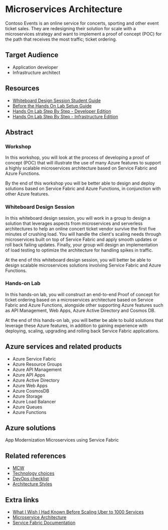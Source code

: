 # Microservices Architecture

Contoso Events is an online service for concerts, sporting and other event ticket sales. They are redesigning their solution for scale with a microservices strategy and want to implement a proof of concept (POC) for the path that receives the most traffic; ticket ordering.

## Target Audience

- Application developer
- Infrastructure architect

## Resources
- [Whiteboard Design Session Student Guide](https://github.com/yellowbrickcode/MCW-Microservices-architecture/blob/master/Whiteboard%20design%20session/WDS%20student%20guide%20-%20Microservices%20architecture.md)
- [Before the Hands On Lab Setup Guide](https://github.com/yellowbrickcode/MCW-Microservices-architecture/blob/master/Hands-on%20lab/Before%20the%20HOL%20-%20Microservices%20architecture.md)
- [Hands On Lab Step By Step - Developer Edition](https://github.com/yellowbrickcode/MCW-Microservices-architecture/blob/master/Hands-on%20lab/HOL%20step-by-step%20-%20Microservices%20architecture%20-%20Developer%20edition.md)
- [Hands On Lab Step By Step - Infrastructure Edition](https://github.com/yellowbrickcode/MCW-Microservices-architecture/blob/master/Hands-on%20lab/HOL%20step-by-step%20-%20Microservices%20architecture%20-%20Infrastructure%20edition.md)

## Abstract

### Workshop

In this workshop, you will look at the process of developing a proof of concept (POC) that will illustrate the use of many Azure features to support a highly scalable microservices architecture based on Service Fabric and Azure Functions.

By the end of this workshop you will be better able to design and deploy solutions based on Service Fabric and Azure Functions, in conjunction with other Azure features.

### Whiteboard Design Session

In this whiteboard design session, you will work in a group to design a solution that leverages aspects from microservices and serverless architectures to help an online concert ticket vendor survive the first five minutes of crushing load. You will handle the client's scaling needs through microservices built on top of Service Fabric and apply smooth updates or roll back failing updates. Finally, your group will design an implementation of load testing to optimize the architecture for handling spikes in traffic.

At the end of this whiteboard design session, you will better be able to design scalable microservices solutions involving Service Fabric and Azure Functions.

### Hands-on Lab

In this hands-on lab, you will construct an end-to-end Proof of concept for ticket ordering based on a microservices architecture based on Service Fabric and Azure Functions, alongside other supporting Azure features such as API Management, Web Apps, Azure Active Directory and Cosmos DB.

At the end of this hands-on lab, you will better be able to build solutions that leverage these Azure features, in addition to gaining experience with deploying, scaling, upgrading and rolling back Service Fabric applications.

## Azure services and related products

- Azure Service Fabric
- Azure Resource Groups
- Azure API Management
- Azure  API Apps
- Azure Active Directory
- Azure Web Apps
- Azure CosmosDB
- Azure Storage
- Azure Load Balancer
- Azure Queues
- Azure Functions

## Azure solutions

App Modernization
Microservices using Service Fabric

## Related references

- [MCW](https://github.com/Microsoft/MCW)
- [Technology choices](https://docs.microsoft.com/en-us/azure/architecture/guide/technology-choices/compute-overview)
- [DevOps checklist](https://docs.microsoft.com/en-us/azure/architecture/checklist/dev-ops)
- [Architecture Styles](https://docs.microsoft.com/en-us/azure/architecture/guide/architecture-styles)

## Extra links
- [What I Wish I Had Known Before Scaling Uber to 1000 Services](https://www.youtube.com/watch?v=kb-m2fasdDY)
- [Microservice Architecture](https://microservices.io/index.html)
- [Service Fabric Documentation](https://docs.microsoft.com/en-us/azure/service-fabric/)